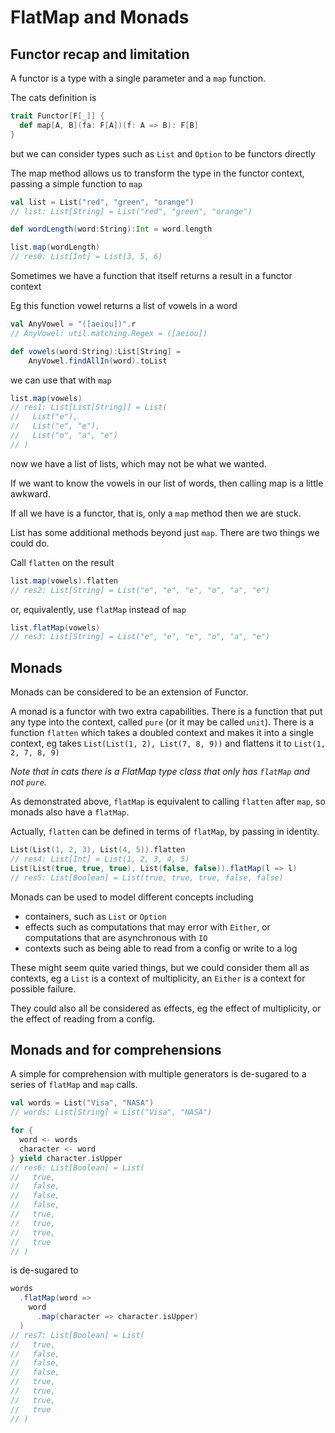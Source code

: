 # FlatMap and Monads

## Functor recap and limitation

A functor is a type with a single parameter and a `map` function.

The cats definition is
```scala
trait Functor[F[_]] {
  def map[A, B](fa: F[A])(f: A => B): F[B]
}
```
but we can consider types such as `List` and `Option` to be functors
directly

The map method allows us to transform the type in the functor context,
passing a simple function to `map`
```scala
val list = List("red", "green", "orange")
// list: List[String] = List("red", "green", "orange")

def wordLength(word:String):Int = word.length

list.map(wordLength)
// res0: List[Int] = List(3, 5, 6)
```
Sometimes we have a function that itself returns a result in a functor context

Eg this function vowel returns a list of vowels in a word
```scala
val AnyVowel = "([aeiou])".r
// AnyVowel: util.matching.Regex = ([aeiou])

def vowels(word:String):List[String] = 
    AnyVowel.findAllIn(word).toList
```
we can use that with `map`
```scala
list.map(vowels)
// res1: List[List[String]] = List(
//   List("e"),
//   List("e", "e"),
//   List("o", "a", "e")
// )
```
now we have a list of lists, which may not be what we wanted.

If we want to know the vowels in our list of words, 
then calling map is a little awkward.

If all we have is a functor, that is, only a `map` method then we are stuck.


List has some additional methods beyond just `map`.
There are two things we could do.

Call `flatten` on the result
```scala
list.map(vowels).flatten
// res2: List[String] = List("e", "e", "e", "o", "a", "e")
```
or, equivalently, use `flatMap` instead of `map`
```scala
list.flatMap(vowels)
// res3: List[String] = List("e", "e", "e", "o", "a", "e")
```

## Monads

Monads can be considered to be an extension of Functor.

A monad is a functor with two extra capabilities.
There is a function that put any type into the context,
called `pure` (or it may be called `unit`).
There is a function `flatten` which takes a doubled context and makes it
into a single context, eg takes `List(List(1, 2), List(7, 8, 9))`
and flattens it to `List(1, 2, 7, 8, 9)`

*Note that in cats there is a FlatMap type class that only has `flatMap` and not `pure`.*

As demonstrated above, `flatMap` is equivalent to calling `flatten` after `map`,
so monads also have a `flatMap`.

Actually, `flatten` can be defined in terms of `flatMap`, by passing in identity.

```scala
List(List(1, 2, 3), List(4, 5)).flatten
// res4: List[Int] = List(1, 2, 3, 4, 5)
List(List(true, true, true), List(false, false)).flatMap(l => l)
// res5: List[Boolean] = List(true, true, true, false, false)
```

Monads can be used to model different concepts including
- containers, such as `List` or `Option`
- effects such as computations that may error with `Either`, or computations that are asynchronous with `IO`
- contexts such as being able to read from a config or write to a log

These might seem quite varied things, but we could consider them all 
as contexts, eg a `List` is a context of multiplicity, 
an `Either` is a context for possible failure.

They could also all be considered as effects, eg the effect of multiplicity, or the effect of reading from a config.

## Monads and for comprehensions

A simple for comprehension with multiple generators is de-sugared to a series of `flatMap` and `map` calls.

```scala
val words = List("Visa", "NASA")
// words: List[String] = List("Visa", "NASA")

for {
  word <- words  
  character <- word
} yield character.isUpper
// res6: List[Boolean] = List(
//   true,
//   false,
//   false,
//   false,
//   true,
//   true,
//   true,
//   true
// )
```
is de-sugared to
```scala
words
  .flatMap(word =>
    word
      .map(character => character.isUpper)
  )
// res7: List[Boolean] = List(
//   true,
//   false,
//   false,
//   false,
//   true,
//   true,
//   true,
//   true
// )
```
